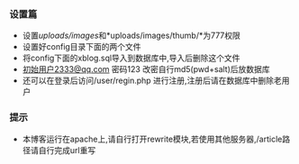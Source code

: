 ### 设置篇
* 设置*uploads/images*和*uploads/images/thumb/*为777权限
* 设置好config目录下面的两个文件
* 将config下面的xblog.sql导入到数据库中,导入后删除这个文件
* 初始用户2333@qq.com 密码123  改密自行md5(pwd+salt)后放数据库
* 还可以在登录后访问/user/regin.php 进行注册,注册后请在数据库中删除老用户

### 提示
* 本博客运行在apache上,请自行打开rewrite模块,若使用其他服务器,/article路径请自行完成url重写